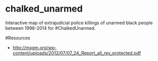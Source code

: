 chalked_unarmed
===============

Interactive map of extrajudicial police killings of unarmed black people  between 1998-2014 for #ChalkedUnarmed.

#Resources
- http://mxgm.org/wp-content/uploads/2012/07/07_24_Report_all_rev_protected.pdf
